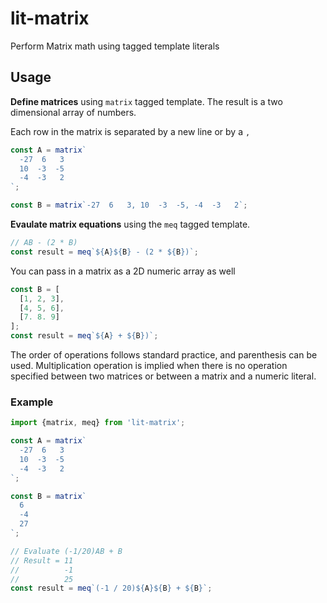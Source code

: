 # lit-matrix

Perform Matrix math using tagged template literals

## Usage

**Define matrices** using `matrix` tagged template. The result is a two dimensional array of numbers.

Each row in the matrix is separated by a new line or by a `,`

```javascript
const A = matrix`
  -27  6   3
  10  -3  -5
  -4  -3   2
`;

const B = matrix`-27  6   3, 10  -3  -5, -4  -3   2`;
```

**Evaulate matrix equations** using the `meq` tagged template. 

```javascript
// AB - (2 * B)
const result = meq`${A}${B} - (2 * ${B})`;
```

You can pass in a matrix as a 2D numeric array as well

```javascript
const B = [
  [1, 2, 3],
  [4, 5, 6],
  [7. 8. 9]
];
const result = meq`${A} + ${B})`;
```

The order of operations follows standard practice, and parenthesis can be used.
Multiplication operation is implied when there is no operation specified between two matrices
or between a matrix and a numeric literal.

### Example

```javascript
import {matrix, meq} from 'lit-matrix';

const A = matrix`
  -27  6   3
  10  -3  -5
  -4  -3   2
`;

const B = matrix`
  6
  -4
  27
`;

// Evaluate (-1/20)AB + B
// Result = 11
//          -1
//          25
const result = meq`(-1 / 20)${A}${B} + ${B}`;
```


